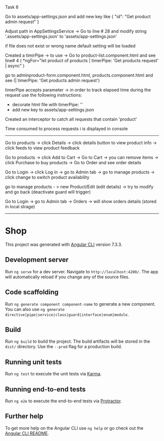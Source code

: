Task 6

Go to assets/app-settings.json and add new key like { "id": "Get product admin request" }

Adjust path in AppSettingsService -> Go to line # 28 and modify string '.assets/app-settings.json' to 'assets/app-settings.json'

if file does not exist or wrong name default setting will be loaded

Created a timirPipe -> to use -> Go to product-list.component.html and see line# 4 (  *ngFor="let product of products | timerPipe: 'Get products request' | async" )

go to adminproduct-form.component.html, products.component.html and see (| timerPipe: 'Get products admin request')

timerPipe accepts parameter -> in order to track elapsed time during the request use the following instructions:
- decorate html file with timerPipe: '<your parameter>'
- add new key to assets/app-settings.json
  
Created an interceptor to catch all requests that contain 'product'

Time consumed to process requests i is displayed in console
_____________________________________________________________________________
Go to products -> click Details -> click details button to view product info
-> click feeds to view product feedback

Go to products -> click Add to Cart -> Go to Cart -> you can remove items -> click Purchase to buy products
-> Go to Order and see order details

Go to Login -> click Log in -> go to Admin tab -> go to manage products -> click change to switch product availability

go to manage products - > new Product/Edit (edit details) -> try to modify and go back (deactivate guard will trigger)

Go to Login -> go to Admin tab -> Orders -> will show orders details (stored in local strage)


________________________________________________
# Shop

This project was generated with [Angular CLI](https://github.com/angular/angular-cli) version 7.3.3.

## Development server

Run `ng serve` for a dev server. Navigate to `http://localhost:4200/`. The app will automatically reload if you change any of the source files.

## Code scaffolding

Run `ng generate component component-name` to generate a new component. You can also use `ng generate directive|pipe|service|class|guard|interface|enum|module`.

## Build

Run `ng build` to build the project. The build artifacts will be stored in the `dist/` directory. Use the `--prod` flag for a production build.

## Running unit tests

Run `ng test` to execute the unit tests via [Karma](https://karma-runner.github.io).

## Running end-to-end tests

Run `ng e2e` to execute the end-to-end tests via [Protractor](http://www.protractortest.org/).

## Further help

To get more help on the Angular CLI use `ng help` or go check out the [Angular CLI README](https://github.com/angular/angular-cli/blob/master/README.md).
